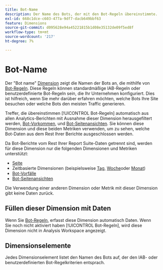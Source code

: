 ```yaml
---
title: Bot-Name
description: Der Name des Bots, der mit den Bot-Regeln übereinstimmte.
exl-id: 668c1dce-c603-477a-9df7-dacb649bbf63
feature: Dimensions
source-git-commit: d095628e94a45221815b1d08e35132de09f5ed8f
workflow-type: tm+mt
source-wordcount: '217'
ht-degree: 7%

---
```


# Bot-Name

Der &quot;Bot name&quot; [Dimension](overview.md) zeigt die Namen der Bots an, die mithilfe von [Bot-Regeln](/help/admin/admin/c-manage-report-suites/c-edit-report-suites/general/bot-removal/bot-rules.md). Diese Regeln können standardmäßige IAB-Regeln oder benutzerdefinierte Bot-Regeln sein, die Ihr Unternehmen konfiguriert. Dies ist hilfreich, wenn Sie mehr darüber erfahren möchten, welche Bots Ihre Site besuchen oder welche Bots den meisten Traffic generieren.

Treffer, die übereinstimmen [!UICONTROL Bot-Regeln] automatisch aus allen Analytics-Berichten mit Ausnahme dieser Dimension herausgefiltert werden, [Bot-Vorkommen](../metrics/bot-occurrences.md), und [Bot-Seitenansichten](../metrics/bot-page-views.md). Sie können diese Dimension und diese beiden Metriken verwenden, um zu sehen, welche Bot-Daten aus dem Rest Ihrer Berichte ausgeschlossen werden.

Da Bot-Berichte vom Rest Ihrer Report Suite-Daten getrennt sind, werden für diese Dimension nur die folgenden Dimensionen und Metriken unterstützt:

* [Seite](page.md)
* Zeitbasierte Dimensionen (beispielsweise [Tag](day.md), [Woche](week.md)oder [Monat](month.md))
* [Bot-Vorfälle](../metrics/bot-occurrences.md)
* [Bot-Seitenansichten](../metrics/bot-page-views.md)

Die Verwendung einer anderen Dimension oder Metrik mit dieser Dimension gibt keine Daten zurück.

## Füllen dieser Dimension mit Daten

Wenn Sie [Bot-Regeln](/help/admin/admin/c-manage-report-suites/c-edit-report-suites/general/bot-removal/bot-rules.md), erfasst diese Dimension automatisch Daten. Wenn Sie noch nicht aktiviert haben [!UICONTROL Bot-Regeln], wird diese Dimension nicht in Analysis Workspace angezeigt.

## Dimensionselemente

Jedes Dimensionselement listet den Namen des Bots auf, der den IAB- oder benutzerdefinierten Bot-Regelkriterien entsprach.
